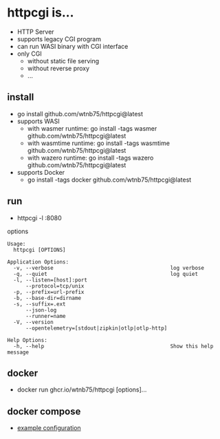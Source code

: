 # httpcgi is...

- HTTP Server
- supports legacy CGI program
- can run WASI binary with CGI interface
- only CGI
  - without static file serving
  - without reverse proxy
  - ...

## install

- go install github.com/wtnb75/httpcgi@latest
- supports WASI
    - with wasmer runtime: go install -tags wasmer github.com/wtnb75/httpcgi@latest
    - with wasmtime runtime: go install -tags wasmtime github.com/wtnb75/httpcgi@latest
    - with wazero runtime: go install -tags wazero github.com/wtnb75/httpcgi@latest
- supports Docker
    - go install -tags docker github.com/wtnb75/httpcgi@latest

## run

- httpcgi -l :8080

options

```
Usage:
  httpcgi [OPTIONS]

Application Options:
  -v, --verbose                                      log verbose
  -q, --quiet                                        log quiet
  -l, --listen=[host]:port
      --protocol=tcp/unix
  -p, --prefix=url-prefix
  -b, --base-dir=dirname
  -s, --suffix=.ext
      --json-log
      --runner=name
  -V, --version
      --opentelemetry=[stdout|zipkin|otlp|otlp-http]

Help Options:
  -h, --help                                         Show this help message
```

## docker

- docker run ghcr.io/wtnb75/httpcgi [options]...

## docker compose

- [example configuration](./examples/docker-compose.yml)
